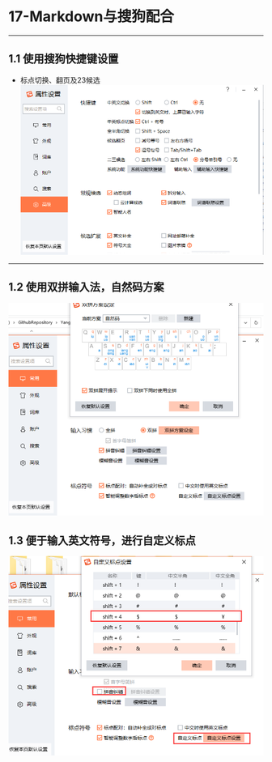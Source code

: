 # 17-Markdown与搜狗配合  
---
## 1.1 使用搜狗快捷键设置     
- 标点切换、翻页及23候选   
![017-1](./img/017-1.png)    

---
## 1.2 使用双拼输入法，自然码方案      
![017-2](./img/017-2.png)    

## 1.3 便于输入英文符号，进行自定义标点   
![017-3](./img/017-3.png)    

